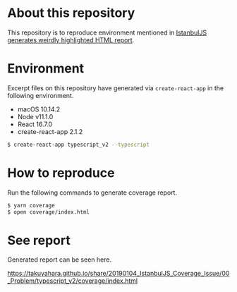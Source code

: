 # About this repository
This repository is to reproduce environment mentioned in [IstanbulJS generates weirdly highlighted HTML report](https://medium.com/@TakuyaHARA/istanbuljs-generates-weirdly-highlighted-html-report-f233ff5cfead).

# Environment
Excerpt files on this repository have generated via `create-react-app` in the following environment.

* macOS 10.14.2
* Node v11.1.0
* React 16.7.0
* create-react-app 2.1.2

```bash
$ create-react-app typescript_v2 --typescript
```

# How to reproduce
Run the following commands to generate coverage report.

```bash
$ yarn coverage
$ open coverage/index.html
```

# See report
Generated report can be seen here.

https://takuyahara.github.io/share/20190104_IstanbulJS_Coverage_Issue/00_Problem/typescript_v2/coverage/index.html
